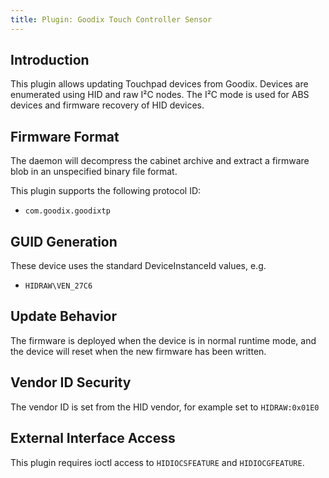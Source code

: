 ```yaml
---
title: Plugin: Goodix Touch Controller Sensor
---
```


## Introduction

This plugin allows updating Touchpad devices from Goodix. Devices are enumerated
using HID and raw I²C nodes. The I²C mode is used for ABS devices and firmware
recovery of HID devices.

## Firmware Format

The daemon will decompress the cabinet archive and extract a firmware blob in
an unspecified binary file format.

This plugin supports the following protocol ID:

* `com.goodix.goodixtp`

## GUID Generation

These device uses the standard DeviceInstanceId values, e.g.

* `HIDRAW\VEN_27C6`

## Update Behavior

The firmware is deployed when the device is in normal runtime mode, and the
device will reset when the new firmware has been written.

## Vendor ID Security

The vendor ID is set from the HID vendor, for example set to `HIDRAW:0x01E0`

## External Interface Access

This plugin requires ioctl access to `HIDIOCSFEATURE` and `HIDIOCGFEATURE`.

